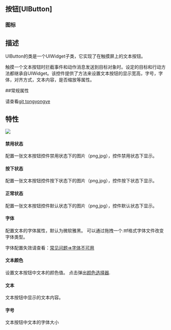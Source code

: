 ## 按钮[UIButton]

### 图标


## 描述

UIButton的类是一个UIWidget子类，它实现了在触摸屏上的文本按钮。

触摸一个文本按钮时拦截事件和动作消息发送到目标对象时。设定的目标和行动方法都继承自UIWidget。该控件提供了方法来设置文本按钮的显示宽高，字号，字体，对齐方式，文本内容，是否缩放等属性。

##常规属性

请查看[git tongyongye](./../)

## 特性

![](./res/.png)

#### 禁用状态

配置一张文本按钮控件禁用状态下的图片（png,jpg），控件禁用状态下显示。


#### 按下状态

配置一张文本按钮控件按下状态下的图片（png,jpg），控件按下状态下显示。


#### 正常状态

配置一张文本按钮控件默认状态下的图片（png,jpg），控件默认状态下显示。              


#### 字体

配置文本的字体属性，默认为微软雅黑。
可以通过拖拽一个.ttf格式字体文件改变字体类型。

字体配置失效请查看：[常见问题=>字体不可用]()

#### 文本颜色

设置文本按钮中文本的颜色值。
点击弹出[颜色选择器]().

#### 文本

文本按钮中显示的文本内容。

#### 字号

文本按钮中文本的字体大小